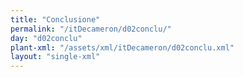 ```yaml
---
title: "Conclusione"
permalink: "/itDecameron/d02conclu/"
day: "d02conclu"
plant-xml: "/assets/xml/itDecameron/d02conclu.xml"
layout: "single-xml"
---
```

